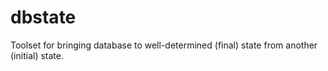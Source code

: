 dbstate
=======

Toolset for bringing database to well-determined (final) state from another (initial) state.